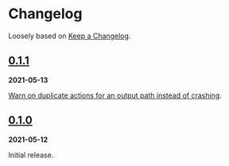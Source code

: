 # Changelog

Loosely based on [Keep a Changelog](https://keepachangelog.com/en/1.0.0).

## [0.1.1]

__2021-05-13__

[Warn on duplicate actions for an output path instead of crashing](https://github.com/rrbutani/bazel-execlog-cmp/commit/c8756f49d61b6e88ea2a1d35fc31c46ca159ad4b).


## [0.1.0]

__2021-05-12__

Initial release.

[Unreleased]: https://github.com/rrbutani/bazel-execlog-cmp/compare/0.1.1...HEAD
[0.1.1]: https://github.com/rrbutani/bazel-execlog-cmp/compare/0.1.0...0.1.1
[0.1.0]: https://github.com/rrbutani/bazel-execlog-cmp/compare/5cfdeddae73ffc1e9ce0e873dc2a3fee7019295a...0.1.0

<!-- ## [{{{ version }}}]
__yyyy-mm-dd__ -->

<!-- [next version]: https://github.com/rrbutani/{{{ repo name }}}/compare/0.0.1...0.0.2
[first version]: https://github.com/rrbutani/{{{ repo name }}}/releases/tag/0.0.1
 -->
